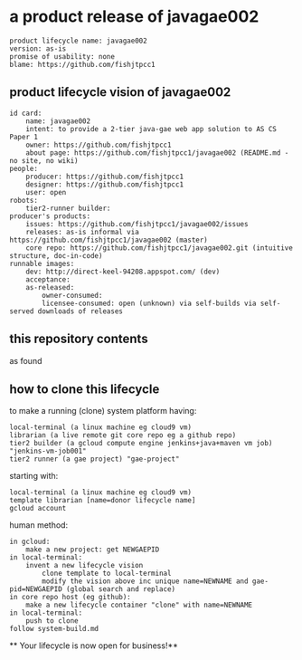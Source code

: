 # a product release of javagae002

    product lifecycle name: javagae002
    version: as-is
    promise of usability: none
    blame: https://github.com/fishjtpcc1


## product lifecycle vision of javagae002

    id card:
        name: javagae002
        intent: to provide a 2-tier java-gae web app solution to AS CS Paper 1
        owner: https://github.com/fishjtpcc1
        about page: https://github.com/fishjtpcc1/javagae002 (README.md - no site, no wiki)
    people:
        producer: https://github.com/fishjtpcc1
        designer: https://github.com/fishjtpcc1
        user: open
    robots:
        tier2-runner builder:  
    producer's products:
        issues: https://github.com/fishjtpcc1/javagae002/issues
        releases: as-is informal via https://github.com/fishjtpcc1/javagae002 (master)
        core repo: https://github.com/fishjtpcc1/javagae002.git (intuitive structure, doc-in-code)
    runnable images:
        dev: http://direct-keel-94208.appspot.com/ (dev)
        acceptance: 
        as-released:
            owner-consumed: 
            licensee-consumed: open (unknown) via self-builds via self-served downloads of releases

## this repository contents
as found


## how to clone this lifecycle

to make a running (clone) system platform having:

    local-terminal (a linux machine eg cloud9 vm)
    librarian (a live remote git core repo eg a github repo)
    tier2 builder (a gcloud compute engine jenkins+java+maven vm job) "jenkins-vm-job001"
    tier2 runner (a gae project) "gae-project"
    
starting with:

    local-terminal (a linux machine eg cloud9 vm)
    template librarian [name=donor lifecycle name]
    gcloud account


human method:

    in gcloud:
        make a new project: get NEWGAEPID
    in local-terminal:
        invent a new lifecycle vision
            clone template to local-terminal
            modify the vision above inc unique name=NEWNAME and gae-pid=NEWGAEPID (global search and replace)
    in core repo host (eg github):
        make a new lifecycle container "clone" with name=NEWNAME
    in local-terminal:
        push to clone
    follow system-build.md


** Your lifecycle is now open for business!**
